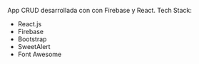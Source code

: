 App CRUD desarrollada con con Firebase y React.
Tech Stack:

* React.js
* Firebase
* Bootstrap
* SweetAlert
* Font Awesome
